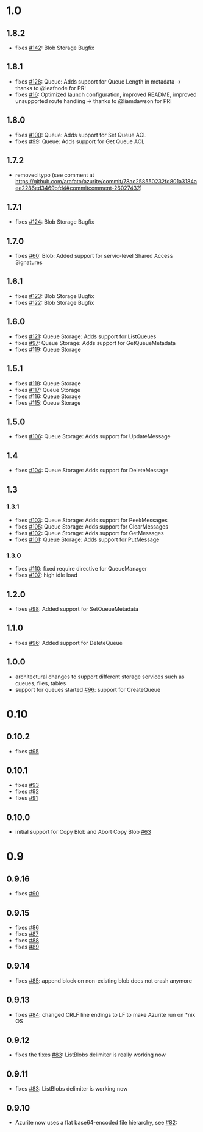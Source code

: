 # 1.0
## 1.8.2
- fixes [#142](https://github.com/arafato/azurite/issues/142): Blob Storage Bugfix
## 1.8.1
- fixes [#128](https://github.com/arafato/azurite/pull/128): Queue: Adds support for Queue Length in metadata -> thanks to @leafnode for PR!
- fixes [#16](https://github.com/arafato/azurite/issues/126): Optimized launch configuration, improved README, improved unsupported route handling -> thanks to @liamdawson for PR!
## 1.8.0
- fixes [#100](https://github.com/arafato/azurite/issues/124): Queue: Adds support for Set Queue ACL
- fixes [#99](https://github.com/arafato/azurite/issues/124): Queue: Adds support for Get Queue ACL
## 1.7.2
- removed typo (see comment at https://github.com/arafato/azurite/commit/78ac258550232fd801a3184aee2286ed3469bfd4#commitcomment-26027432)
## 1.7.1
- fixes [#124](https://github.com/arafato/azurite/issues/124): Blob Storage Bugfix
## 1.7.0
- fixes [#60](https://github.com/arafato/azurite/issues/60): Blob: Added support for servic-level Shared Access Signatures
## 1.6.1
- fixes [#123](https://github.com/arafato/azurite/issues/123): Blob Storage Bugfix
- fixes [#122](https://github.com/arafato/azurite/issues/122): Blob Storage Bugfix
## 1.6.0
- fixes [#121](https://github.com/arafato/azurite/issues/121): Queue Storage: Adds support for ListQueues
- fixes [#97](https://github.com/arafato/azurite/issues/97): Queue Storage: Adds support for GetQueueMetadata
- fixes [#119](https://github.com/arafato/azurite/issues/119): Queue Storage
## 1.5.1
- fixes [#118](https://github.com/arafato/azurite/issues/118): Queue Storage
- fixes [#117](https://github.com/arafato/azurite/issues/117): Queue Storage
- fixes [#116](https://github.com/arafato/azurite/issues/116): Queue Storage
- fixes [#115](https://github.com/arafato/azurite/issues/115): Queue Storage
## 1.5.0
- fixes [#106](https://github.com/arafato/azurite/issues/106): Queue Storage: Adds support for UpdateMessage
## 1.4
- fixes [#104](https://github.com/arafato/azurite/issues/104): Queue Storage: Adds support for DeleteMessage
## 1.3
### 1.3.1
- fixes [#103](https://github.com/arafato/azurite/issues/103): Queue Storage: Adds support for PeekMessages
- fixes [#105](https://github.com/arafato/azurite/issues/105): Queue Storage: Adds support for ClearMessages
- fixes [#102](https://github.com/arafato/azurite/issues/102): Queue Storage: Adds support for GetMessages
- fixes [#101](https://github.com/arafato/azurite/issues/101): Queue Storage: Adds support for PutMessage
### 1.3.0
- fixes [#110](https://github.com/arafato/azurite/issues/110): fixed require directive for QueueManager
- fixes [#107](https://github.com/arafato/azurite/issues/110): high idle load
## 1.2.0
- fixes [#98](https://github.com/arafato/azurite/issues/98): Added support for SetQueueMetadata
## 1.1.0
- fixes [#96](https://github.com/arafato/azurite/issues/96): Added support for DeleteQueue
## 1.0.0
- architectural changes to support different storage services such as queues, files, tables
- support for queues started [#96](https://github.com/arafato/azurite/issues/96): support for CreateQueue

# 0.10
## 0.10.2
- fixes [#95](https://github.com/arafato/azurite/issues/95)
## 0.10.1
- fixes [#93](https://github.com/arafato/azurite/issues/93)
- fixes [#92](https://github.com/arafato/azurite/issues/92)
- fixes [#91](https://github.com/arafato/azurite/issues/91)
## 0.10.0
- initial support for Copy Blob and Abort Copy Blob [#63](https://github.com/arafato/azurite/issues/63)

# 0.9
## 0.9.16
- fixes [#90](https://github.com/arafato/azurite/issues/90)
## 0.9.15
- fixes [#86](https://github.com/arafato/azurite/issues/86)
- fixes [#87](https://github.com/arafato/azurite/issues/87)
- fixes [#88](https://github.com/arafato/azurite/issues/88)
- fixes [#89](https://github.com/arafato/azurite/issues/89)
## 0.9.14
- fixes [#85](https://github.com/arafato/azurite/issues/85): append block on non-existing blob does not crash anymore
## 0.9.13
- fixes [#84](https://github.com/arafato/azurite/issues/84): changed CRLF line endings to LF to make Azurite run on *nix OS
## 0.9.12
- fixes the fixes [#83](https://github.com/arafato/azurite/issues/83): ListBlobs delimiter is really working now
## 0.9.11
- fixes [#83](https://github.com/arafato/azurite/issues/83): ListBlobs delimiter is working now
## 0.9.10
- Azurite now uses a flat base64-encoded file hierarchy, see [#82](https://github.com/arafato/azurite/issues/82): 